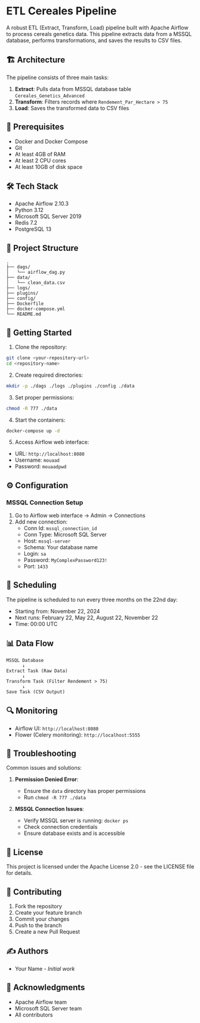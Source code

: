 # ETL Cereales Pipeline

A robust ETL (Extract, Transform, Load) pipeline built with Apache Airflow to process cereals genetics data. This pipeline extracts data from a MSSQL database, performs transformations, and saves the results to CSV files.

## 🏗️ Architecture

The pipeline consists of three main tasks:
1. **Extract**: Pulls data from MSSQL database table `Cereales_Genetics_Advanced`
2. **Transform**: Filters records where `Rendement_Par_Hectare > 75`
3. **Load**: Saves the transformed data to CSV files

## 🔧 Prerequisites

- Docker and Docker Compose
- Git
- At least 4GB of RAM
- At least 2 CPU cores
- At least 10GB of disk space

## 🛠️ Tech Stack

- Apache Airflow 2.10.3
- Python 3.12
- Microsoft SQL Server 2019
- Redis 7.2
- PostgreSQL 13

## 📁 Project Structure

```
.
├── dags/
│   └── airflow_dag.py
├── data/
│   └── clean_data.csv
├── logs/
├── plugins/
├── config/
├── Dockerfile
├── docker-compose.yml
└── README.md
```

## 🚀 Getting Started

1. Clone the repository:
```bash
git clone <your-repository-url>
cd <repository-name>
```

2. Create required directories:
```bash
mkdir -p ./dags ./logs ./plugins ./config ./data
```

3. Set proper permissions:
```bash
chmod -R 777 ./data
```

4. Start the containers:
```bash
docker-compose up -d
```

5. Access Airflow web interface:
- URL: `http://localhost:8080`
- Username: `mouaad`
- Password: `mouaadpwd`

## ⚙️ Configuration

### MSSQL Connection Setup

1. Go to Airflow web interface → Admin → Connections
2. Add new connection:
   - Conn Id: `mssql_connection_id`
   - Conn Type: Microsoft SQL Server
   - Host: `mssql-server`
   - Schema: Your database name
   - Login: `sa`
   - Password: `MyComplexPassword123!`
   - Port: `1433`

## 📅 Scheduling

The pipeline is scheduled to run every three months on the 22nd day:
- Starting from: November 22, 2024
- Next runs: February 22, May 22, August 22, November 22
- Time: 00:00 UTC

## 📊 Data Flow

```
MSSQL Database
      ↓
Extract Task (Raw Data)
      ↓
Transform Task (Filter Rendement > 75)
      ↓
Save Task (CSV Output)
```

## 🔍 Monitoring

- Airflow UI: `http://localhost:8080`
- Flower (Celery monitoring): `http://localhost:5555`

## 🛟 Troubleshooting

Common issues and solutions:

1. **Permission Denied Error**:
   - Ensure the `data` directory has proper permissions
   - Run `chmod -R 777 ./data`

2. **MSSQL Connection Issues**:
   - Verify MSSQL server is running: `docker ps`
   - Check connection credentials
   - Ensure database exists and is accessible

## 📜 License

This project is licensed under the Apache License 2.0 - see the LICENSE file for details.

## 👥 Contributing

1. Fork the repository
2. Create your feature branch
3. Commit your changes
4. Push to the branch
5. Create a new Pull Request

## ✍️ Authors

- Your Name - *Initial work*

## 🙏 Acknowledgments

- Apache Airflow team
- Microsoft SQL Server team
- All contributors